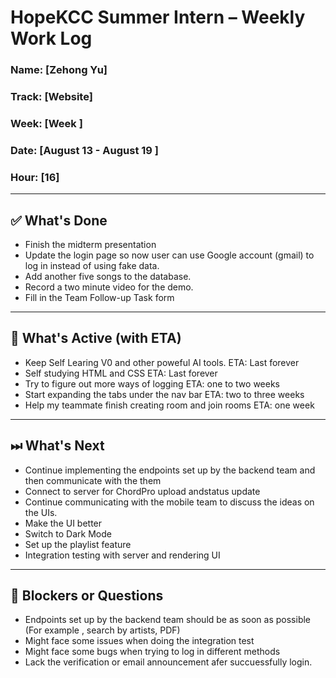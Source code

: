 # HopeKCC Summer Intern – Weekly Work Log

### Name: [Zehong Yu]
### Track: [Website]
### Week: [Week ]
### Date: [August 13 - August 19 ]
### Hour: [16]

---

## ✅ What's Done
- Finish the midterm presentation
- Update the login page so now user can use Google account (gmail) to log in instead of using fake data.
- Add another five songs to the database.
- Record a two minute video for the demo.
- Fill in the Team Follow-up Task form

---

## 🔄 What's Active (with ETA)
- Keep Self Learing V0 and other poweful AI tools.                                  ETA: Last forever
- Self studying HTML and CSS                                                        ETA: Last forever
- Try to figure out more ways of logging                                            ETA: one to two weeks 
- Start expanding the tabs under the nav bar                                        ETA: two to three weeks
- Help my teammate finish creating room and join rooms                              ETA: one week

---

## ⏭ What's Next
- Continue implementing the endpoints set up by the backend team and then communicate with the them
- Connect to server for ChordPro upload andstatus update
- Continue communicating with the mobile team to discuss the ideas on the UIs.
- Make the UI better
- Switch to Dark Mode
- Set up the playlist feature
- Integration testing with server and rendering UI

---

## 🛑 Blockers or Questions
- Endpoints set up by the backend team should be as soon as possible (For example , search by artists, PDF)
- Might face some issues when doing the integration test
- Might face some bugs when trying  to log in different methods
- Lack the verification or email announcement afer succuessfully login.

